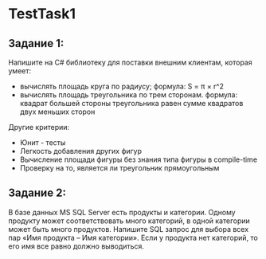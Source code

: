 # TestTask1
## Задание 1:
Напишите на C# библиотеку для поставки внешним клиентам, которая умеет:
 - вычислять площадь круга по радиусу;                                             формула: S = π × r^2
 - вычислять площадь треугольника по трем сторонам.                                формула: квадрат большей стороны треугольника равен сумме квадратов двух меньших сторон

Другие критерии:
 - Юнит - тесты
 - Легкость добавления других фигур
 - Вычисление площади фигуры без знания типа фигуры в compile-time
 - Проверку на то, является ли треугольник прямоугольным

## Задание 2:
В базе данных MS SQL Server есть продукты и категории. 
Одному продукту может соответствовать много категорий, в одной категории может быть много продуктов. 
Напишите SQL запрос для выбора всех пар «Имя продукта – Имя категории». 
Если у продукта нет категорий, то его имя все равно должно выводиться.

